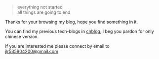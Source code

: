 > everything not started  
> all things are going to end

Thanks for your browsing my blog, hope you find something in it.

You can find my previous tech-blogs in [cnblog](http://www.cnblogs.com/BigJ), I beg you pardon for only chinese version.

If you are interested me please connect by email to jlr535904200@gmail.com